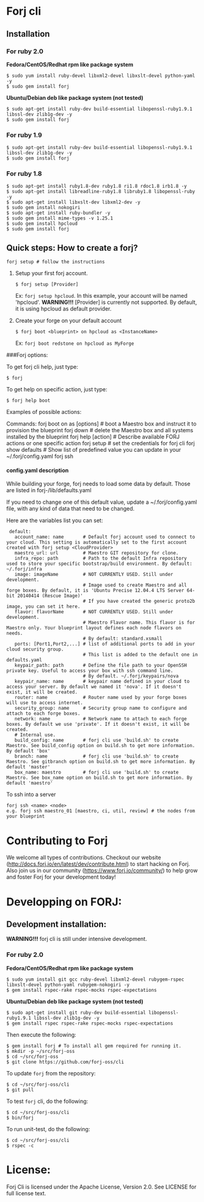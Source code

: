 Forj cli
========


Installation
------------
### For ruby 2.0

**Fedora/CentOS/Redhat rpm like package system**

    $ sudo yum install ruby-devel libxml2-devel libxslt-devel python-yaml -y
    $ sudo gem install forj

**Ubuntu/Debian deb like package system (not tested)**

    $ sudo apt-get install ruby-dev build-essential libopenssl-ruby1.9.1 libssl-dev zlib1g-dev -y
    $ sudo gem install forj

### For ruby 1.9

    $ sudo apt-get install ruby-dev build-essential libopenssl-ruby1.9.1 libssl-dev zlib1g-dev -y
    $ sudo gem install forj

### For ruby 1.8

    $ sudo apt-get install ruby1.8-dev ruby1.8 ri1.8 rdoc1.8 irb1.8 -y
    $ sudo apt-get install libreadline-ruby1.8 libruby1.8 libopenssl-ruby -y
    $ sudo apt-get install libxslt-dev libxml2-dev -y
    $ sudo gem install nokogiri
    $ sudo apt-get install ruby-bundler -y
    $ sudo gem install mime-types -v 1.25.1
    $ sudo gem install hpcloud
    $ sudo gem install forj


Quick steps: How to create a forj?
----------------------------------

    forj setup # follow the instructions

1.  Setup your first forj account.

    `$ forj setup [Provider]`

    Ex: `forj setup hpcloud`. In this example, your account will be named 'hpcloud'.
    **WARNING!!!** [Provider] is currently not supported. By default, it is using hpcloud as default provider.

2.  Create your forge on your default account

    `$ forj boot <blueprint> on hpcloud as <InstanceName>`

    Ex: `forj boot redstone on hpcloud as MyForge`


###Forj options:

To get forj cli help, just type:

    $ forj

To get help on specific action, just type:

    $ forj help boot

 Examples of possible actions:

Commands:
  forj boot <Blueprint> on <Provider> as <InstanceName> [options]  # boot a Maestro box and instruct it to provision the blueprint
  forj down                                                        # delete the Maestro box and all systems installed by the blueprint
  forj help [action]                                               # Describe available FORJ actions or one specific action
  forj setup                                                       # set the credentials for forj cli
  forj show defaults                                               # Show list of predefined value you can update in your ~/.forj/config.yaml
  forj ssh 


#### config.yaml description

While building your forge, forj needs to load some data by default. Those are listed in forj-<version>/lib/defaults.yaml

If you need to change one of this default value, update a ~/.forj/config.yaml file, with any kind of data that need to be changed.

Here are the variables list you can set:

     default:
       account_name: name       # Default forj account used to connect to your cloud. This setting is automatically set to the first account created with forj setup <CloudProvider>
       maestro_url: url         # Maestro GIT repository for clone.
       infra_repo: path         # Path to the default Infra repository used to store your specific bootstrap/build environment. By default: ~/.forj/infra
       image: imageName         # NOT CURRENTLY USED. Still under development.
                                # Image used to create Maestro and all forge boxes. By default, it is 'Ubuntu Precise 12.04.4 LTS Server 64-bit 20140414 (Rescue Image)'
                                # If you have created the generic proto2b image, you can set it here.
       flavor: flavorName       # NOT CURRENTLY USED. Still under development.
                                # Maestro Flavor name. This flavor is for Maestro only. Your blueprint layout defines each node flavors on needs.
                                # By default: standard.xsmall
       ports: [Port1,Port2,...] # list of additional ports to add in your cloud security group.
                                # This list is added to the default one in defaults.yaml
       keypair_path: path       # Define the file path to your OpenSSH private key. Useful to access your box with ssh command line.
                                # By default. ~/.forj/keypairs/nova
       keypair_name: name       # keypair name defined in your cloud to access your server. By default we named it 'nova'. If it doesn't exist, it will be created.
       router: name             # Router name used by your forge boxes will use to access internet.
       security_group: name     # Security group name to configure and attach to each forge boxes.
       network: name            # Network name to attach to each forge boxes. By default we use 'private'. If it doesn't exist, it will be created.
       # Internal use.
       build_config: name       # forj cli use 'build.sh' to create Maestro. See build_config option on build.sh to get more information. By default 'box'
       branch: name             # forj cli use 'build.sh' to create Maestro. See gitbranch option on build.sh to get more information. By default 'master'
       box_name: maestro        # forj cli use 'build.sh' to create Maestro. See box_name option on build.sh to get more information. By default 'maestro'

To ssh into a server

    forj ssh <name> <node>
    e.g. forj ssh maestro_01 [maestro, ci, util, review] # the nodes from your blueprint


Contributing to Forj
=====================
We welcome all types of contributions.  Checkout our website (http://docs.forj.io/en/latest/dev/contribute.html)
to start hacking on Forj.  Also join us in our community (https://www.forj.io/community/) to help grow and foster Forj for
your development today!


Developping on FORJ:
===================

Development installation:
-------------------------

**WARNING!!!** forj cli is still under intensive development.

### For ruby 2.0

**Fedora/CentOS/Redhat rpm like package system**

    $ sudo yum install git gcc ruby-devel libxml2-devel rubygem-rspec libxslt-devel python-yaml rubygem-nokogiri -y
    $ gem install rspec-rake rspec-mocks rspec-expectations 

**Ubuntu/Debian deb like package system (not tested)**

    $ sudo apt-get install git ruby-dev build-essential libopenssl-ruby1.9.1 libssl-dev zlib1g-dev -y
    $ gem install rspec rspec-rake rspec-mocks rspec-expectations 

Then execute the following:

    $ gem install forj # To install all gem required for running it.
    $ mkdir -p ~/src/forj-oss
    $ cd ~/src/forj-oss
    $ git clone https://github.com/forj-oss/cli

To update `forj` from the repository:

    $ cd ~/src/forj-oss/cli
    $ git pull

To test `forj` cli, do the following:

    $ cd ~/src/forj-oss/cli
    $ bin/forj

To run unit-test, do the following:

    $ cd ~/src/forj-oss/cli
    $ rspec -c

License:
========
Forj Cli is licensed under the Apache License, Version 2.0.  See LICENSE for full license text.
